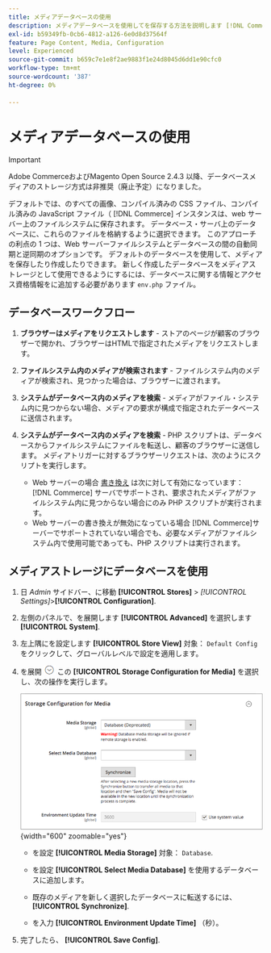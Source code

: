 ```yaml
---
title: メディアデータベースの使用
description: メディアデータベースを使用してを保存する方法を説明します [!DNL Commerce] メディア ファイル。
exl-id: b59349fb-0cb6-4812-a126-6e0d8d37564f
feature: Page Content, Media, Configuration
level: Experienced
source-git-commit: b659c7e1e8f2ae9883f1e24d8045d6dd1e90cfc0
workflow-type: tm+mt
source-wordcount: '387'
ht-degree: 0%

---
```


# メディアデータベースの使用

>[!IMPORTANT]
>
>Adobe CommerceおよびMagento Open Source 2.4.3 以降、データベースメディアのストレージ方式は非推奨（廃止予定）になりました。

デフォルトでは、のすべての画像、コンパイル済みの CSS ファイル、コンパイル済みの JavaScript ファイル（ [!DNL Commerce] インスタンスは、web サーバー上のファイルシステムに保存されます。 データベース・サーバ上のデータベースに、これらのファイルを格納するように選択できます。 このアプローチの利点の 1 つは、Web サーバーファイルシステムとデータベースの間の自動同期と逆同期のオプションです。 デフォルトのデータベースを使用して、メディアを保存したり作成したりできます。 新しく作成したデータベースをメディアストレージとして使用できるようにするには、データベースに関する情報とアクセス資格情報をに追加する必要があります `env.php` ファイル。

## データベースワークフロー

1. **ブラウザーはメディアをリクエストします** - ストアのページが顧客のブラウザーで開かれ、ブラウザーはHTMLで指定されたメディアをリクエストします。

1. **ファイルシステム内のメディアが検索されます** - ファイルシステム内のメディアが検索され、見つかった場合は、ブラウザーに渡されます。

1. **システムがデータベース内のメディアを検索** - メディアがファイル・システム内に見つからない場合、メディアの要求が構成で指定されたデータベースに送信されます。

1. **システムがデータベース内のメディアを検索** - PHP スクリプトは、データベースからファイルシステムにファイルを転送し、顧客のブラウザーに送信します。 メディアトリガーに対するブラウザーリクエストは、次のようにスクリプトを実行します。

   - Web サーバーの場合 [書き換え](../merchandising-promotions/url-rewrite.md) は次に対して有効になっています： [!DNL Commerce] サーバでサポートされ、要求されたメディアがファイルシステム内に見つからない場合にのみ PHP スクリプトが実行されます。
   - Web サーバーの書き換えが無効になっている場合 [!DNL Commerce]サーバーでサポートされていない場合でも、必要なメディアがファイルシステム内で使用可能であっても、PHP スクリプトは実行されます。

## メディアストレージにデータベースを使用

1. 日 _Admin_ サイドバー、に移動 **[!UICONTROL Stores]** > _[!UICONTROL Settings]_>**[!UICONTROL Configuration]**.

1. 左側のパネルで、を展開します **[!UICONTROL Advanced]** を選択します **[!UICONTROL System]**.

1. 左上隅にを設定します **[!UICONTROL Store View]** 対象： `Default Config` をクリックして、グローバルレベルで設定を適用します。

1. を展開 ![展開セレクター](../assets/icon-display-expand.png) この **[!UICONTROL Storage Configuration for Media]** を選択し、次の操作を実行します。

   ![詳細設定 – メディアのストレージ設定](./assets/database-storage-deprecated.png){width="600" zoomable="yes"}

   - を設定 **[!UICONTROL Media Storage]** 対象： `Database`.

   - を設定 **[!UICONTROL Select Media Database]** を使用するデータベースに追加します。

   - 既存のメディアを新しく選択したデータベースに転送するには、 **[!UICONTROL Synchronize]**.

   - を入力 **[!UICONTROL Environment Update Time]** （秒）。

1. 完了したら、 **[!UICONTROL Save Config]**.
